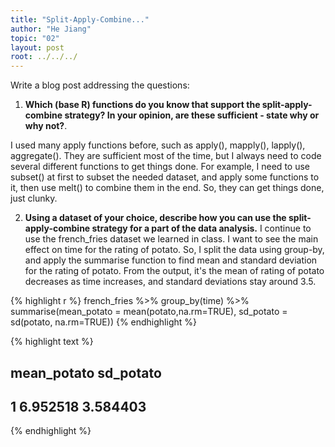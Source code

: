 ```yaml
---
title: "Split-Apply-Combine..."
author: "He Jiang"
topic: "02"
layout: post
root: ../../../
---
```



Write a blog post addressing the questions: 

1. **Which (base R) functions do you know that support the split-apply-combine strategy? In your opinion, are these sufficient - state why or why not?**. 

I used many apply functions before, such as apply(), mapply(), lapply(), aggregate(). They are sufficient most of the time, but I always need to code several different functions to get things done. For example, I need to use subset() at first to subset the needed dataset, and apply some functions to it, then use melt() to combine them in the end. So, they can get things done, just clunky. 


2. **Using a dataset of your choice, describe how you can use the split-apply-combine strategy for a part of the data analysis.**
I continue to use the french_fries dataset we learned in class. I want to see the main effect on time for the rating of potato. So, I split the data using group-by, and apply the summarise function to find mean and standard deviation for the rating of potato. From the output, it's the mean of rating of potato decreases as time increases, and standard deviations stay around 3.5. 


{% highlight r %}
french_fries %>%
  group_by(time) %>%
  summarise(mean_potato = mean(potato,na.rm=TRUE), 
            sd_potato = sd(potato, na.rm=TRUE))
{% endhighlight %}



{% highlight text %}
##   mean_potato sd_potato
## 1    6.952518  3.584403
{% endhighlight %}

